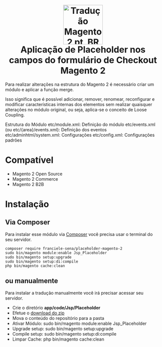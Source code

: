 <h1 align="center">
  <br>
    <img src="https://i.imgur.com/d8QEHRb.png" alt="Tradução Magento 2 pt_BR" width="128" height="128" title="Tradução Magento 2 pt_BR"/> 
  <br>
  Aplicação de Placeholder nos campos do formulário de Checkout Magento 2
  <br>
</h1>

Para realizar alterações na estrutura do Magento 2 é necessário criar um módulo e aplicar a função merge.

Isso significa que é possível adicionar, remover, renomear, reconfigurar e modificar características internas dos elementos sem realizar quaisquer alterações no módulo original, ou seja, aplica-se o conceito de Loose Coupling.

Estrutura do Módulo
etc/module.xml: Definição do módulo
etc/events.xml (ou etc/{area}/events.xml): Definição dos eventos 
etc/adminhtml/system.xml: Configurações
etc/config.xml: Configurações padrões

# Compatível

- Magento 2 Open Source
- Magento 2 Commerce
- Magento 2 B2B

# Instalação

## Via Composer 

Para instalar esse módulo via [Composer](https://getcomposer.org) você precisa usar o terminal do seu servidor.

```
composer require franciele-sena/placeholder-magento-2
sudo bin/magento module:enable Jsp_Placeholder
sudo bin/magento setup:upgrade
sudo bin/magento setup:di:compile
php bin/magento cache:clean
```

## ou manualmente

Para instalar a tradução manualmente você irá precisar acessar seu servidor.

* Crie o diretório **app/code/Jsp/Placeholder**
* Efetue o [download do zip](https://github.com/franciele-sena/placeholder-magento-2/archive/master.zip)
* Mova o conteúdo do repositório para a pasta
* Ativar Módulo: sudo bin/magento module:enable Jsp_Placeholder
* Upgrade setup: sudo bin/magento setup:upgrade
* Compile setup: sudo bin/magento setup:di:compile
* Limpar Cache: php bin/magento cache:clean

